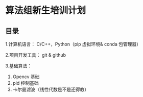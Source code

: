 # 算法组新生培训计划
## 目录
1.计算机语言：
C/C++，Python（pip 虚拟环境& conda 包管理器）

2.项目开发工具：
 git & github

3.基础算法：
 1) Opencv 基础 
 2) pid 控制基础
 3) 卡尔曼滤波（线性代数是不是还得教）